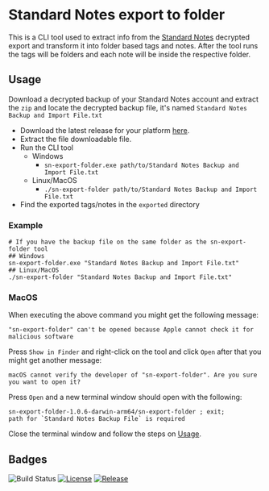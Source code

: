 # Standard Notes export to folder

This is a CLI tool used to extract info from the [Standard Notes](https://standardnotes.com) decrypted export and transform it into folder based tags and notes.
After the tool runs the tags will be folders and each note will be inside the respective folder.

## Usage

Download a decrypted backup of your Standard Notes account and extract the `zip` and locate the decrypted backup file, it's named `Standard Notes Backup and Import File.txt`

- Download the latest release for your platform [here](https://github.com/danielnetop/sn-export-to-folder/releases).
- Extract the file downloadable file.
- Run the CLI tool
  - Windows
    - `sn-export-folder.exe path/to/Standard Notes Backup and Import File.txt`
  - Linux/MacOS
    - `./sn-export-folder path/to/Standard Notes Backup and Import File.txt`
- Find the exported tags/notes in the `exported` directory

### Example
```
# If you have the backup file on the same folder as the sn-export-folder tool
## Windows
sn-export-folder.exe "Standard Notes Backup and Import File.txt"
## Linux/MacOS
./sn-export-folder "Standard Notes Backup and Import File.txt"
```

### MacOS

When executing the above command you might get the following message:

`"sn-export-folder" can't be opened because Apple cannot check it for malicious software`

Press `Show in Finder` and right-click on the tool and click `Open` after that you might get another message:

`macOS cannot verify the developer of "sn-export-folder". Are you sure you want to open it?`

Press `Open` and a new terminal window should open with the following:
```
sn-export-folder-1.0.6-darwin-arm64/sn-export-folder ; exit;
path for `Standard Notes Backup File` is required
```

Close the terminal window and follow the steps on [Usage](#usage).


## Badges

![Build Status](https://github.com/danielnetop/sn-export-to-folder/workflows/Test/badge.svg)
[![License](https://img.shields.io/github/license/danielnetop/sn-export-to-folder)](/LICENSE)
[![Release](https://img.shields.io/github/release/danielnetop/sn-export-to-folder.svg)](https://github.com/danielnetop/sn-export-to-folder/releases/latest)
